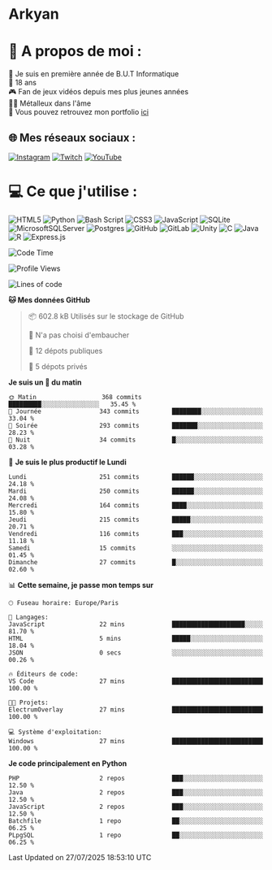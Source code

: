 # Arkyan
 # 💫 A propos de moi :
📖 Je suis en première année de B.U.T Informatique  
🎂 18 ans  
🎮 Fan de jeux vidéos depuis mes plus jeunes années  
🤘🏻 Métalleux dans l'âme  
📕 Vous pouvez retrouvez mon portfolio [ici](https://arkyanportfolio.netlify.app/)

## 🌐 Mes réseaux sociaux :
[![Instagram](https://img.shields.io/badge/Instagram-%23E4405F.svg?logo=Instagram&logoColor=white)](https://instagram.com/arkyan25) [![Twitch](https://img.shields.io/badge/Twitch-%239146FF.svg?logo=Twitch&logoColor=white)](https://twitch.tv/arkyan_) [![YouTube](https://img.shields.io/badge/YouTube-%23FF0000.svg?logo=YouTube&logoColor=white)](https://youtube.com/@arkyan_) 

# 💻 Ce que j'utilise :
![HTML5](https://img.shields.io/badge/html5-%23E34F26.svg?style=for-the-badge&logo=html5&logoColor=white) ![Python](https://img.shields.io/badge/python-3670A0?style=for-the-badge&logo=python&logoColor=ffdd54) ![Bash Script](https://img.shields.io/badge/bash_script-%23121011.svg?style=for-the-badge&logo=gnu-bash&logoColor=white) ![CSS3](https://img.shields.io/badge/css3-%231572B6.svg?style=for-the-badge&logo=css3&logoColor=white) ![JavaScript](https://img.shields.io/badge/javascript-%23323330.svg?style=for-the-badge&logo=javascript&logoColor=%23F7DF1E) ![SQLite](https://img.shields.io/badge/sqlite-%2307405e.svg?style=for-the-badge&logo=sqlite&logoColor=white) ![MicrosoftSQLServer](https://img.shields.io/badge/Microsoft%20SQL%20Server-CC2927?style=for-the-badge&logo=microsoft%20sql%20server&logoColor=white) ![Postgres](https://img.shields.io/badge/postgres-%23316192.svg?style=for-the-badge&logo=postgresql&logoColor=white) ![GitHub](https://img.shields.io/badge/github-%23121011.svg?style=for-the-badge&logo=github&logoColor=white) ![GitLab](https://img.shields.io/badge/gitlab-%23181717.svg?style=for-the-badge&logo=gitlab&logoColor=white) ![Unity](https://img.shields.io/badge/unity-%23000000.svg?style=for-the-badge&logo=unity&logoColor=white)  ![C](https://img.shields.io/badge/c-%2300599C.svg?style=for-the-badge&logo=c&logoColor=white) ![Java](https://img.shields.io/badge/java-%23ED8B00.svg?style=for-the-badge&logo=openjdk&logoColor=white) ![R](https://img.shields.io/badge/r-%23276DC3.svg?style=for-the-badge&logo=r&logoColor=white) ![Express.js](https://img.shields.io/badge/express.js-%23404d59.svg?style=for-the-badge&logo=express&logoColor=%2361DAFB)

<!--START_SECTION:waka-->
![Code Time](http://img.shields.io/badge/Code%20Time-356%20hrs%2024%20mins-blue)

![Profile Views](http://img.shields.io/badge/Vues%20du%20profil-0-blue)

![Lines of code](https://img.shields.io/badge/Depuis%20Hello%20World%2C%20j%27ai%20%C3%A9crit-3.9%20million%20Lignes%20de%20code-blue)

**🐱 Mes données GitHub** 

> 📦 602.8 kB Utilisés sur le stockage de GitHub 
 > 
> 🚫 N'a pas choisi d'embaucher
 > 
> 📜 12 dépots publiques 
 > 
> 🔑 5 dépots privés 
 > 
**Je suis un 🐤 du matin** 

```text
🌞 Matin                  368 commits         █████████░░░░░░░░░░░░░░░░   35.45 % 
🌆 Journée                343 commits         ████████░░░░░░░░░░░░░░░░░   33.04 % 
🌃 Soirée                 293 commits         ███████░░░░░░░░░░░░░░░░░░   28.23 % 
🌙 Nuit                   34 commits          █░░░░░░░░░░░░░░░░░░░░░░░░   03.28 % 
```
📅 **Je suis le plus productif le Lundi** 

```text
Lundi                    251 commits         ██████░░░░░░░░░░░░░░░░░░░   24.18 % 
Mardi                    250 commits         ██████░░░░░░░░░░░░░░░░░░░   24.08 % 
Mercredi                 164 commits         ████░░░░░░░░░░░░░░░░░░░░░   15.80 % 
Jeudi                    215 commits         █████░░░░░░░░░░░░░░░░░░░░   20.71 % 
Vendredi                 116 commits         ███░░░░░░░░░░░░░░░░░░░░░░   11.18 % 
Samedi                   15 commits          ░░░░░░░░░░░░░░░░░░░░░░░░░   01.45 % 
Dimanche                 27 commits          █░░░░░░░░░░░░░░░░░░░░░░░░   02.60 % 
```


📊 **Cette semaine, je passe mon temps sur** 

```text
🕑︎ Fuseau horaire: Europe/Paris

💬 Langages: 
JavaScript               22 mins             ████████████████████░░░░░   81.70 % 
HTML                     5 mins              █████░░░░░░░░░░░░░░░░░░░░   18.04 % 
JSON                     0 secs              ░░░░░░░░░░░░░░░░░░░░░░░░░   00.26 % 

🔥 Éditeurs de code: 
VS Code                  27 mins             █████████████████████████   100.00 % 

🐱‍💻 Projets: 
ElectrumOverlay          27 mins             █████████████████████████   100.00 % 

💻 Système d'exploitation: 
Windows                  27 mins             █████████████████████████   100.00 % 
```

**Je code principalement en Python** 

```text
PHP                      2 repos             ███░░░░░░░░░░░░░░░░░░░░░░   12.50 % 
Java                     2 repos             ███░░░░░░░░░░░░░░░░░░░░░░   12.50 % 
JavaScript               2 repos             ███░░░░░░░░░░░░░░░░░░░░░░   12.50 % 
Batchfile                1 repo              ██░░░░░░░░░░░░░░░░░░░░░░░   06.25 % 
PLpgSQL                  1 repo              ██░░░░░░░░░░░░░░░░░░░░░░░   06.25 % 
```




 Last Updated on 27/07/2025 18:53:10 UTC
<!--END_SECTION:waka-->

<!--START_SECTION:SHOW_PROJECTS-->
<!--END_SECTION:SHOW_PROJECTS-->

<!--START_SECTION:SHOW_LINES_OF_CODE-->
<!--END_SECTION:SHOW_LINES_OF_CODE-->

<!--START_SECTION:SHOW_TOTAL_CODE_TIME-->
<!--END_SECTION:SHOW_TOTAL_CODE_TIME-->

<!--START_SECTION:SHOW_PROFILE_VIEWS-->
<!--END_SECTION:SHOW_PROFILE_VIEWS-->

<!--START_SECTION:SHOW_COMMIT-->
<!--END_SECTION:SHOW_COMMIT-->

<!--START_SECTION:SHOW_DAYS_OF_WEEK-->
<!--END_SECTION:SHOW_DAYS_OF_WEEK-->

<!--START_SECTION:SHOW_LANGUAGE-->
<!--END_SECTION:SHOW_LANGUAGE-->

<!--START_SECTION:SHOW_TIMEZONE-->
<!--END_SECTION:SHOW_TIMEZONE-->

<!--START_SECTION:SHOW_LANGUAGE_PER_REPO-->
<!--END_SECTION:SHOW_LANGUAGE_PER_REPO-->

<!--START_SECTION:SHOW_SHORT_INFO-->
<!--END_SECTION:SHOW_SHORT_INFO-->
